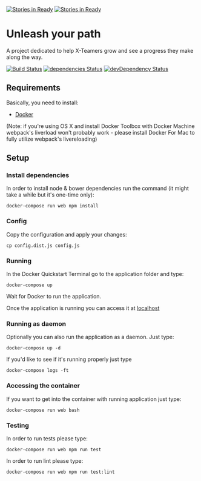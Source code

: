 [![Stories in Ready](https://badge.waffle.io/x-team/unleash.png?label=ready&title=Ready)](https://waffle.io/x-team/unleash)
[![Stories in Ready](https://badge.waffle.io/x-team/unleash.png?label=ready&title=Ready)](https://waffle.io/x-team/unleash)
# Unleash your path

A project dedicated to help X-Teamers grow and see a progress they make along the way.

[![Build Status](https://travis-ci.org/x-team/unleash.svg?branch=master)](https://travis-ci.org/x-team/unleash)
[![dependencies Status](https://david-dm.org/x-team/unleash/status.svg)](https://david-dm.org/x-team/unleash)
[![devDependency Status](https://david-dm.org/x-team/unleash/dev-status.svg)](https://david-dm.org/x-team/unleash#info=devDependencies)

## Requirements

Basically, you need to install:
- [Docker](https://www.docker.com)

(Note: if you're using OS X and install Docker Toolbox with Docker Machine webpack's liverload won't probably work - please install Docker For Mac to fully utilize webpack's livereloading)

## Setup

### Install dependencies

In order to install node & bower dependencies run the command (it might take a while but it's one-time only):
```
docker-compose run web npm install
```

### Config

Copy the configuration and apply your changes:
```
cp config.dist.js config.js
```

### Running

In the Docker Quickstart Terminal go to the application folder and type:
```
docker-compose up
```

Wait for Docker to run the application.

Once the application is running you can access it at [localhost](http://localhost)

### Running as daemon

Optionally you can also run the application as a daemon. Just type:

```
docker-compose up -d
```
If you'd like to see if it's running properly just type
```
docker-compose logs -ft
```

### Accessing the container

If you want to get into the container with running application just type:
```
docker-compose run web bash
```

### Testing

In order to run tests please type:
```
docker-compose run web npm run test
```

In order to run lint please type:
```
docker-compose run web npm run test:lint
```
